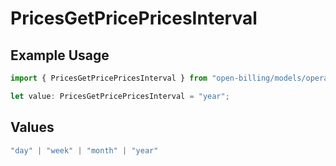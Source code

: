 # PricesGetPricePricesInterval

## Example Usage

```typescript
import { PricesGetPricePricesInterval } from "open-billing/models/operations";

let value: PricesGetPricePricesInterval = "year";
```

## Values

```typescript
"day" | "week" | "month" | "year"
```